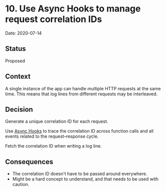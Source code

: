 # 10. Use Async Hooks to manage request correlation IDs

Date: 2020-07-14

## Status

Proposed

## Context

A single instance of the app can handle multiple HTTP requests at the same time. This means that log lines from
different requests may be interleaved.

## Decision

Generate a unique correlation ID for each request.

Use [Async Hooks] to trace the correlation ID across function calls and all events related to the request–response
cycle.

Fetch the correlation ID when writing a log line.

## Consequences

- The correlation ID doesn't have to be passed around everywhere.
- Might be a hard concept to understand, and that needs to be used with caution.

[Async Hooks]: https://nodejs.org/docs/latest-v14.x/api/async_hooks.html
